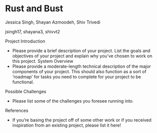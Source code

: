 # Rust and Bust

Jessica Singh, Shayan Azmoodeh, Shiv Trivedi

jsingh17, shayana3, shivvt2

Project Introduction
- Please provide a brief description of your project. List the goals and objectives of your project and explain why you’ve chosen to work on this project.
System Overview
- Please provide a moderate-length technical description of the major components of your project. This should also function as a sort of ‘roadmap’ for tasks you need to complete for your project to be functional.

Possible Challenges
- Please list some of the challenges you foresee running into.

References
- If you’re basing the project off of some other work or if you received inspiration from an existing project, please list it here!
